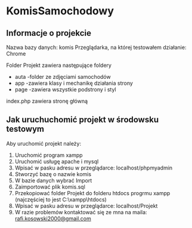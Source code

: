 # KomisSamochodowy


## Informacje o projekcie

Nazwa bazy danych: komis
Przeglądarka, na której testowałem działanie: Chrome

Folder Projekt zawiera następujące foldery
- auta -folder ze zdjęciami samochodów
- app  -zawiera klasy i mechanikę działania strony
- page -zawiera wszystkie podstrony i styl

index.php zawiera stronę główną


## Jak uruchuchomić projekt w środowsku testowym 

Aby uruchomić projekt należy:
1. Uruchomić program xampp
2. Uruchomić usługę apache i mysql
3. Wpisać w pasku adresu w przeglądarce: localhost/phpmyadmin
4. Stworzyć bazę o nazwie komis
5. W bazie danych wybrać Import
6. Zaimportować plik komis.sql
7. Przekopiować folder Projekt do folderu htdocs progrmu xampp (najczęściej to jest C:\xampp\htdocs)
8. Wpisać w pasku adresu w przeglądarce: localhost/Projekt
9. W razie problemów kontaktować się ze mna na maila: rafi.kosowski2000@gmail.com  
